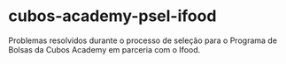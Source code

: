 # cubos-academy-psel-ifood
Problemas resolvidos durante o processo de seleção para o Programa de Bolsas da Cubos Academy em parceria com o Ifood.
